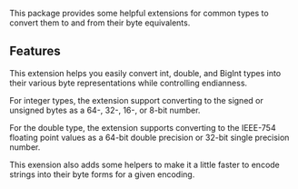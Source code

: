 This package provides some helpful extensions for common types to convert them to and from their byte equivalents.

## Features

This extension helps you easily convert int, double, and BigInt types into their various byte representations while controlling endianness.

For integer types, the extension support converting to the signed or unsigned bytes as a 64-, 32-, 16-, or 8-bit number.

For the double type, the extension supports converting to the IEEE-754 floating point values as a 64-bit double precision or 32-bit single precision number.

This exension also adds some helpers to make it a little faster to encode strings into their byte forms for a given encoding.
